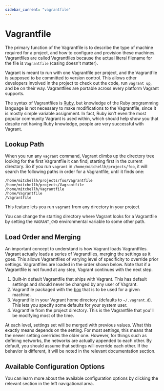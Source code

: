 ```yaml
---
sidebar_current: "vagrantfile"
---
```


# Vagrantfile

The primary function of the Vagrantfile is to describe the type
of machine required for a project, and how to configure and
provision these machines. Vagrantfiles are called Vagrantfiles because
the actual literal filename for the file is `Vagrantfile` (casing doesn't
matter).

Vagrant is meant to run with one Vagrantfile per project, and the Vagrantfile
is supposed to be committed to version control. This allows other developers
involved in the project to check out the code, run `vagrant up`, and be on
their way. Vagrantfiles are portable across every platform Vagrant supports.

The syntax of Vagrantfiles is [Ruby](http://www.ruby-lang.org), but knowledge
of the Ruby programming language is not necessary to make modifications to the
Vagrantfile, since it is mostly simple variable assignment. In fact, Ruby isn't
even the most popular community Vagrant is used within, which should help show
you that despite not having Ruby knowledge, people are very successful with
Vagrant.

## Lookup Path

When you run any `vagrant` command, Vagrant climbs up the directory tree
looking for the first Vagrantfile it can find, starting first in the
current directory. So if you run `vagrant` in `/home/mitchellh/projects/foo`,
it will search the following paths in order for a Vagrantfile, until it
finds one:

```
/home/mitchellh/projects/foo/Vagrantfile
/home/mitchellh/projects/Vagrantfile
/home/mitchellh/Vagrantfile
/home/Vagrantfile
/Vagrantfile
```

This feature lets you run `vagrant` from any directory in your project.

You can change the starting directory where Vagrant looks for a Vagrantfile
by setting the `VAGRANT_CWD` environmental variable to some other path.

<a name="load-order"></a>
## Load Order and Merging

An important concept to understand is how Vagrant loads Vagrantfiles. Vagrant
actually loads a series of Vagrantfiles, merging the settings as it goes. This
allows Vagrantfiles of varying level of specificity to override prior settings.
Vagrantfiles are loaded in the order shown below. Note that if a Vagrantfile
is not found at any step, Vagrant continues with the next step.

1. Built-in default Vagrantfile that ships with Vagrant. This has default
  settings and should never be changed by any user of Vagrant.
2. Vagrantfile packaged with the [box](/v2/boxes.html) that is to be used
  for a given machine.
3. Vagrantfile in your Vagrant home directory (defaults to `~/.vagrant.d`).
  This lets you specify some defaults for your system user.
4. Vagrantfile from the project directory. This is the Vagrantfile that you'll
  be modifying most of the time.

At each level, settings set will be merged with previous values. What this
exactly means depends on the setting. For most settings, this means that
the newer setting overrides the older one. However, for things such as defining
networks, the networks are actually appended to each other. By default, you
should assume that settings will override each other. If the behavior is
different, it will be noted in the relevant documentation section.

## Available Configuration Options

You can learn more about the available configuration options by clicking
the relevant section in the left navigational area.

